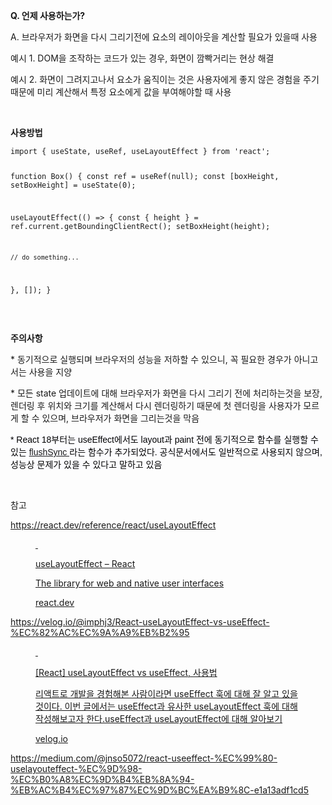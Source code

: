<p data-ke-size="size18"><b>Q. 언제 사용하는가? </b></p>
<p data-ke-size="size16">A. 브라우저가 화면을 다시 그리기전에 요소의 레이아웃을 계산할 필요가 있을때 사용</p>
<p data-ke-size="size16">예시 1. DOM을 조작하는 코드가 있는 경우, 화면이 깜빡거리는 현상 해결</p>
<p data-ke-size="size16">예시 2. 화면이 그려지고나서 요소가 움직이는 것은 사용자에게 좋지 않은 경험을 주기 때문에 미리 계산해서 특정 요소에게 값을 부여해야할 때 사용</p>
<p data-ke-size="size16">&nbsp;</p>
<p data-ke-size="size16"><b>사용방법</b></p>
<pre id="code_1727864920295" class="javascript" data-ke-language="javascript" data-ke-type="codeblock"><code>import { useState, useRef, useLayoutEffect } from 'react';

function Box() {
  const ref = useRef(null);
  const [boxHeight, setBoxHeight] = useState(0);

  useLayoutEffect(() =&gt; {
    const { height } = ref.current.getBoundingClientRect();
    setBoxHeight(height);
    
    // do something...
  }, []);
}</code></pre>
<p data-ke-size="size16">&nbsp;</p>
<p data-ke-size="size18"><b>주의사항</b></p>
<p data-ke-size="size16">* 동기적으로 실행되며 브라우저의 성능을 저하할 수 있으니, 꼭 필요한 경우가 아니고서는 사용을 지양</p>
<p data-ke-size="size16">* 모든 state 업데이트에 대해 브라우저가 화면을 다시 그리기 전에 처리하는것을 보장, 렌더링 후 위치와 크기를 계산해서 다시 렌더링하기 때문에 첫 렌더링을 사용자가 모르게 할 수 있으며, 브라우저가 화면을 그리는것을 막음</p>
<p data-ke-size="size16"><span style="font-family: AppleSDGothicNeo-Regular, 'Malgun Gothic', '맑은 고딕', dotum, 돋움, sans-serif;"><span style="background-color: #fcfcff; color: #000000; text-align: start;">* React 18부터는 useEffect에서도 layout과 paint 전에 동기적으로 함수를 실행할 수 있는 <a href="https://react.dev/reference/react-dom/flushSync" target="_blank" rel="noopener">flushSync </a></span><span style="background-color: #fcfcff; color: #000000; text-align: start;">라는 함수가 추가되었다. 공식문서에서도 일반적으로 사용되지 않으며, 성능상 문제가 있을 수 있다고 말하고 있음</span></span></p>
<p data-ke-size="size16">&nbsp;</p>
<p data-ke-size="size16">참고</p>
<p data-ke-size="size16"><a href="https://react.dev/reference/react/useLayoutEffect" target="_blank" rel="noopener&nbsp;noreferrer">https://react.dev/reference/react/useLayoutEffect</a></p>
<figure id="og_1727711290856" contenteditable="false" data-ke-type="opengraph" data-ke-align="alignCenter" data-og-type="website" data-og-title="useLayoutEffect &ndash; React" data-og-description="The library for web and native user interfaces" data-og-host="react.dev" data-og-source-url="https://react.dev/reference/react/useLayoutEffect" data-og-url="https://react.dev/reference/react/useLayoutEffect" data-og-image="https://scrap.kakaocdn.net/dn/jZTP6/hyXawf2D9e/0E4DSg32w7RZa7PHzKzNe0/img.png?width=1080&amp;height=567&amp;face=0_0_1080_567,https://scrap.kakaocdn.net/dn/LyH0N/hyXazRgoxb/2qm7q935duZzesB0zISMtK/img.png?width=1080&amp;height=567&amp;face=0_0_1080_567"><a href="https://react.dev/reference/react/useLayoutEffect" target="_blank" rel="noopener" data-source-url="https://react.dev/reference/react/useLayoutEffect">
<div class="og-image" style="background-image: url('https://scrap.kakaocdn.net/dn/jZTP6/hyXawf2D9e/0E4DSg32w7RZa7PHzKzNe0/img.png?width=1080&amp;height=567&amp;face=0_0_1080_567,https://scrap.kakaocdn.net/dn/LyH0N/hyXazRgoxb/2qm7q935duZzesB0zISMtK/img.png?width=1080&amp;height=567&amp;face=0_0_1080_567');">&nbsp;</div>
<div class="og-text">
<p class="og-title" data-ke-size="size16">useLayoutEffect &ndash; React</p>
<p class="og-desc" data-ke-size="size16">The library for web and native user interfaces</p>
<p class="og-host" data-ke-size="size16">react.dev</p>
</div>
</a></figure>
<p data-ke-size="size16"><a href="https://velog.io/@imphj3/React-useLayoutEffect-vs-useEffect-%EC%82%AC%EC%9A%A9%EB%B2%95" target="_blank" rel="noopener&nbsp;noreferrer">https://velog.io/@imphj3/React-useLayoutEffect-vs-useEffect-%EC%82%AC%EC%9A%A9%EB%B2%95</a></p>
<figure id="og_1727711313926" contenteditable="false" data-ke-type="opengraph" data-ke-align="alignCenter" data-og-type="article" data-og-title="[React] useLayoutEffect vs useEffect, 사용법" data-og-description="리액트로 개발을 경험해본 사람이라면 useEffect 훅에 대해 잘 알고 있을 것이다. 이번 글에서는 useEffect과 유사한 useLayoutEffect 훅에 대해 작성해보고자 한다.useEffect과 useLayoutEffect에 대해 알아보기 " data-og-host="velog.io" data-og-source-url="https://velog.io/@imphj3/React-useLayoutEffect-vs-useEffect-%EC%82%AC%EC%9A%A9%EB%B2%95" data-og-url="https://velog.io/@imphj3/React-useLayoutEffect-vs-useEffect-사용법" data-og-image="https://scrap.kakaocdn.net/dn/bii6Iv/hyXaCN3yJX/uKxcNC3iKBYkziRxOfkRn1/img.png?width=761&amp;height=969&amp;face=0_0_761_969,https://scrap.kakaocdn.net/dn/cB4KIp/hyXauoXqJe/UKw72uoCnorAYdjF9zvvj1/img.png?width=761&amp;height=969&amp;face=0_0_761_969,https://scrap.kakaocdn.net/dn/d2h3Bl/hyXav9grs3/gs81iWk0Mf66pXv4zBKml1/img.png?width=666&amp;height=1440&amp;face=0_0_666_1440"><a href="https://velog.io/@imphj3/React-useLayoutEffect-vs-useEffect-%EC%82%AC%EC%9A%A9%EB%B2%95" target="_blank" rel="noopener" data-source-url="https://velog.io/@imphj3/React-useLayoutEffect-vs-useEffect-%EC%82%AC%EC%9A%A9%EB%B2%95">
<div class="og-image" style="background-image: url('https://scrap.kakaocdn.net/dn/bii6Iv/hyXaCN3yJX/uKxcNC3iKBYkziRxOfkRn1/img.png?width=761&amp;height=969&amp;face=0_0_761_969,https://scrap.kakaocdn.net/dn/cB4KIp/hyXauoXqJe/UKw72uoCnorAYdjF9zvvj1/img.png?width=761&amp;height=969&amp;face=0_0_761_969,https://scrap.kakaocdn.net/dn/d2h3Bl/hyXav9grs3/gs81iWk0Mf66pXv4zBKml1/img.png?width=666&amp;height=1440&amp;face=0_0_666_1440');">&nbsp;</div>
<div class="og-text">
<p class="og-title" data-ke-size="size16">[React] useLayoutEffect vs useEffect, 사용법</p>
<p class="og-desc" data-ke-size="size16">리액트로 개발을 경험해본 사람이라면 useEffect 훅에 대해 잘 알고 있을 것이다. 이번 글에서는 useEffect과 유사한 useLayoutEffect 훅에 대해 작성해보고자 한다.useEffect과 useLayoutEffect에 대해 알아보기</p>
<p class="og-host" data-ke-size="size16">velog.io</p>
</div>
</a></figure>
<p data-ke-size="size16"><a href="https://medium.com/@jnso5072/react-useeffect-%EC%99%80-uselayouteffect-%EC%9D%98-%EC%B0%A8%EC%9D%B4%EB%8A%94-%EB%AC%B4%EC%97%87%EC%9D%BC%EA%B9%8C-e1a13adf1cd5" target="_blank" rel="noopener&nbsp;noreferrer">https://medium.com/@jnso5072/react-useeffect-%EC%99%80-uselayouteffect-%EC%9D%98-%EC%B0%A8%EC%9D%B4%EB%8A%94-%EB%AC%B4%EC%97%87%EC%9D%BC%EA%B9%8C-e1a13adf1cd5</a></p>
<p data-ke-size="size16">&nbsp;</p>